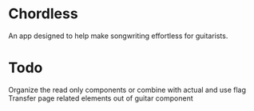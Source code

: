 # Chordless

An app designed to help make songwriting effortless for guitarists. <br />

# Todo

Organize the read only components or combine with actual and use flag <br />
Transfer page related elements out of guitar component <br />
